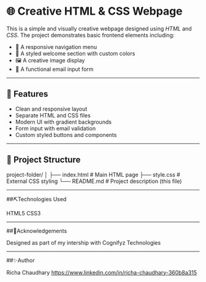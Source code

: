 # 🌐 Creative HTML & CSS Webpage

This is a simple and visually creative webpage designed using *HTML* and *CSS*. The project demonstrates basic frontend elements including:

- 🔗 A responsive navigation menu
- 🎨 A styled welcome section with custom colors
- 🖼 A creative image display
- 📩 A functional email input form

---

## 🚀 Features

- Clean and responsive layout
- Separate HTML and CSS files
- Modern UI with gradient backgrounds
- Form input with email validation
- Custom styled buttons and components

---

## 📁 Project Structure
project-folder/ │ ├── index.html # Main HTML page ├── style.css         # External CSS styling └── README.md        # Project description (this file)


---

##⛏️Technologies Used


HTML5
CSS3

---

##🙌Acknowledgements


Designed as part of my intership with Cognifyz Technologies

---

##✨Author


Richa Chaudhary
https://www.linkedin.com/in/richa-chaudhary-360b8a315
